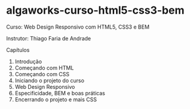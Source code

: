 # algaworks-curso-html5-css3-bem

Curso: Web Design Responsivo com HTML5, CSS3 e BEM

Instrutor: Thiago Faria de Andrade

Capítulos

1. Introdução
2. Começando com HTML
3. Começando com CSS
4. Iniciando o projeto do curso
5. Web Design Responsivo
6. Especificidade, BEM e boas práticas
7. Encerrando o projeto e mais CSS
